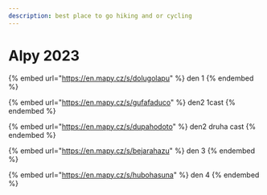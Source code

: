 ```yaml
---
description: best place to go hiking and or cycling
---
```


# Alpy 2023

{% embed url="https://en.mapy.cz/s/dolugolapu" %}
den 1
{% endembed %}

{% embed url="https://en.mapy.cz/s/gufafaduco" %}
den2 1cast
{% endembed %}

{% embed url="https://en.mapy.cz/s/dupahodoto" %}
den2 druha cast
{% endembed %}

{% embed url="https://en.mapy.cz/s/bejarahazu" %}
den 3
{% endembed %}

{% embed url="https://en.mapy.cz/s/hubohasuna" %}
den 4
{% endembed %}

